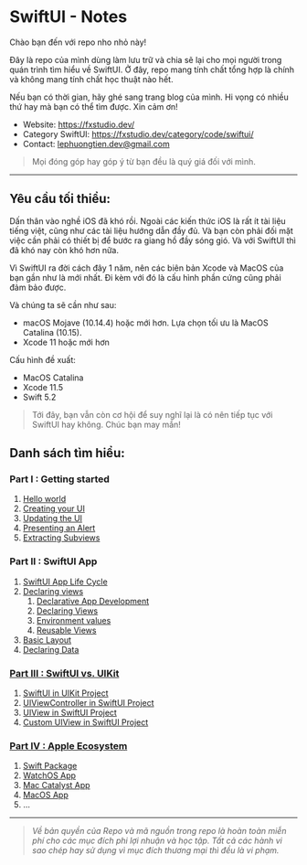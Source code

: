 # SwiftUI - Notes

Chào bạn đến với repo nho nhỏ này!

Đây là repo của mình dùng làm lưu trữ và chia sẽ lại cho mọi người trong quán trình tìm hiểu về SwiftUI. Ở đây, repo mang tính chất tổng hợp là chính và không mang tính chất học thuật nào hết.

Nếu bạn có thời gian, hãy ghé sang trang blog của mình. Hi vọng có nhiều thứ hay mà bạn có thể tìm được. Xin cảm ơn!

- Website: https://fxstudio.dev/
- Category SwiftUI: https://fxstudio.dev/category/code/swiftui/
- Contact: [lephuongtien.dev@gmail.com](mailto:lephuongtien.dev@gmail.com)

> Mọi đóng góp hay góp ý từ bạn đều là quý giá đối với mình.

---

## Yêu cầu tối thiểu:

Dấn thân vào nghề iOS đã khó rồi. Ngoài các kiến thức iOS là rất ít tài liệu tiếng việt, cũng như các tài liệu hướng dẫn đầy đủ. Và bạn còn phải đối mặt việc cần phải có thiết bị để bước ra giang hồ đầy sóng gió. Và với SwiftUI thì đã khó nay còn khó hơn nữa. 

Vì SwiftUI ra đời cách đây 1 năm, nên các biên bản Xcode và MacOS của bạn gần như là mới nhất. Đi kèm với đó là cấu hình phần cứng cũng phải đảm bảo được. 

Và chúng ta sẽ cần như sau:

* macOS Mojave (10.14.4) hoặc mới hơn. Lựa chọn tối ưu là MacOS Catalina (10.15).
* Xcode 11 hoặc mới hơn

Cấu hình đề xuất:

* MacOS Catalina
* Xcode 11.5
* Swift 5.2

> Tới đây, bạn vẫn còn cơ hội để suy nghĩ lại là có nên tiếp tục với SwiftUI hay không. Chúc bạn may mắn!

## Danh sách tìm hiểu:

### Part I : Getting started

1. [Hello world](./001-Helloworld)
2. [Creating your UI](./002-CreatingUI)
3. [Updating the UI](./003-UpdatingUI)
4. [Presenting an Alert](./004-PresentingAlert)
5. [Extracting Subviews](./005-ExtractingSubviews)

### Part II : SwiftUI App 

1. [SwiftUI App Life Cycle](./006-LifeCycleApp)
2. [Declaring views](./007-DeclaringViews)
   1. [Declarative App Development](./007-DeclaringViews/01_DeclarativeApp.md)
   2. [Declaring Views](./007-DeclaringViews/02_DeclaringViews.md)
   3. [Environment values](./007-DeclaringViews/03_EnvironmentValues.md)
   4. [Reusable Views](./007-DeclaringViews/04_ReusableViews.md)
3. [Basic Layout](./008-BasicLayout)
4. [Declaring Data](./009-DeclaringData)

### [Part III : SwiftUI vs. UIKit](./010-SwiftUIVsUIKit)

1. [SwiftUI in UIKit Project](./010-SwiftUIVsUIKit/011_SwiftUIinUIKit.md)
2. [UIViewController in SwiftUI Project](./010-SwiftUIVsUIKit/012_UIKitinSwiftUI.md)
3. [UIView in SwiftUI Project](./010-SwiftUIVsUIKit/013_UIViewInSwiftUI.md)
4. [Custom UIView in SwiftUI Project](./010-SwiftUIVsUIKit/014_CustomViewInSwiftUI.md)

### [Part IV : Apple Ecosystem](./011-AppleEcosystem)

1. [Swift Package](./011-AppleEcosystem/011_1_SwiftPackage.md)
2. [WatchOS App](./011-AppleEcosystem/011_2_WatchOSApp.md)
3. [Mac Catalyst App](./011-AppleEcosystem/011_3_MacCatalystApp.md)
4. [MacOS App](./011-AppleEcosystem/011_4_MacOSApp.md)
5. ...

---

> *Về bản quyền của Repo và mã nguồn trong repo là hoàn toàn miễn phí  cho các mục đích phi lợi nhuận và học tập. Tất cả các hành vi sao chép  hay sử dụng vì mục đích thương mại thì đều là vi phạm.*

